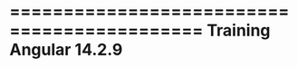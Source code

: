 ============================================
Training Angular 14.2.9
============================================